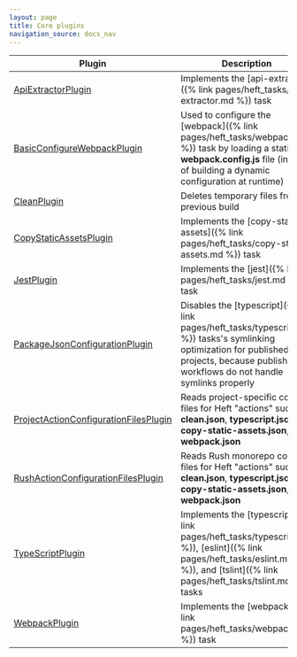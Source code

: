 ```yaml
---
layout: page
title: Core plugins
navigation_source: docs_nav
---
```


| Plugin  | Description |
| ------------- | ------------- |
| [ApiExtractorPlugin](https://github.com/microsoft/rushstack/blob/master/apps/heft/src/plugins/ApiExtractorPlugin/ApiExtractorPlugin.ts) | Implements the [api-extractor]({% link pages/heft_tasks/api-extractor.md %}) task |
| [BasicConfigureWebpackPlugin](https://github.com/microsoft/rushstack/blob/master/apps/heft/src/plugins/Webpack/BasicConfigureWebpackPlugin.ts) | Used to configure the [webpack]({% link pages/heft_tasks/webpack.md %}) task by loading a static **webpack.config.js** file (instead of building a dynamic configuration at runtime) |
| [CleanPlugin](https://github.com/microsoft/rushstack/blob/master/apps/heft/src/plugins/CleanPlugin.ts) | Deletes temporary files from a previous build |
| [CopyStaticAssetsPlugin](https://github.com/microsoft/rushstack/blob/master/apps/heft/src/plugins/CopyStaticAssetsPlugin.ts) | Implements the [copy-static-assets]({% link pages/heft_tasks/copy-static-assets.md %}) task |
| [JestPlugin](https://github.com/microsoft/rushstack/blob/master/apps/heft/src/plugins/JestPlugin/JestPlugin.ts) | Implements the [jest]({% link pages/heft_tasks/jest.md %}) task |
| [PackageJsonConfigurationPlugin](https://github.com/microsoft/rushstack/blob/master/apps/heft/src/plugins/PackageJsonConfigurationPlugin.ts) | Disables the [typescript]({% link pages/heft_tasks/typescript.md %}) tasks's symlinking optimization for published projects, because publishing workflows do not handle symlinks properly |
| [ProjectActionConfigurationFilesPlugin](https://github.com/microsoft/rushstack/blob/master/apps/heft/src/plugins/ActionConfigurationLoaders/ProjectActionConfigurationFilesPlugin.ts)  | Reads project-specific config files for Heft "actions" such as **clean.json**, **typescript.json**, **copy-static-assets.json**, and **webpack.json** |
| [RushActionConfigurationFilesPlugin](https://github.com/microsoft/rushstack/blob/master/apps/heft/src/plugins/ActionConfigurationLoaders/RushActionConfigurationFilesPlugin.ts)  | Reads Rush monorepo config files for Heft "actions" such as **clean.json**, **typescript.json**, **copy-static-assets.json**, and **webpack.json** |
| [TypeScriptPlugin](https://github.com/microsoft/rushstack/blob/master/apps/heft/src/plugins/TypeScriptPlugin/TypeScriptPlugin.ts) | Implements the [typescript]({% link pages/heft_tasks/typescript.md %}), [eslint]({% link pages/heft_tasks/eslint.md %}), and [tslint]({% link pages/heft_tasks/tslint.md %}) tasks |
| [WebpackPlugin](https://github.com/microsoft/rushstack/blob/master/apps/heft/src/plugins/Webpack/WebpackPlugin.ts) | Implements the [webpack]({% link pages/heft_tasks/webpack.md %}) task |
